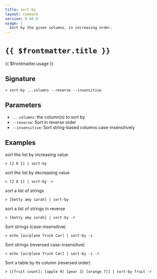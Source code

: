```yaml
---
title: sort-by
layout: command
version: 0.60.0
usage: |
  Sort by the given columns, in increasing order.
---
```


# `{{ $frontmatter.title }}`

<div style='white-space: pre-wrap;'>{{ $frontmatter.usage }}</div>

## Signature

`> sort-by ...columns --reverse --insensitive`

## Parameters

- `...columns`: the column(s) to sort by
- `--reverse`: Sort in reverse order
- `--insensitive`: Sort string-based columns case-insensitively

## Examples

sort the list by increasing value

```shell
> [2 0 1] | sort-by
```

sort the list by decreasing value

```shell
> [2 0 1] | sort-by -r
```

sort a list of strings

```shell
> [betty amy sarah] | sort-by
```

sort a list of strings in reverse

```shell
> [betty amy sarah] | sort-by -r
```

Sort strings (case-insensitive)

```shell
> echo [airplane Truck Car] | sort-by -i
```

Sort strings (reversed case-insensitive)

```shell
> echo [airplane Truck Car] | sort-by -i -r
```

Sort a table by its column (reversed order)

```shell
> [[fruit count]; [apple 9] [pear 3] [orange 7]] | sort-by fruit -r
```
